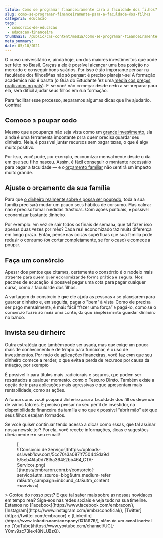 ```yaml
---
titulo: Como se programar financeiramente para a faculdade dos filhos?
slug: como-se-programar-financeiramente-para-a-faculdade-dos-filhos
categoria: educacao
tags:
 - consorcio-de-educacao
 - educacao-financeira
thumbnail: /public/cms-content/media/como-se-programar-financeiramente-para-a-faculdade-dos-filhos.jpeg
meta_summary: 
date: 05/10/2021
---
```

O curso universitário é, ainda hoje, um dos maiores investimentos que pode ser feito no Brasil. Graças a ele é possível alcançar uma boa posição no mercado e conseguir bons salários. Por isso é tão importante pensar na faculdade dos filhos!Mas não só pensar: é preciso planejar-se! A formação acadêmica não é barata (o Guia do Estudante fez uma[ média dos preços praticados no país](https://guiadoestudante.abril.com.br/universidades/quanto-custa-fazer-uma-faculdade/)). E, se você não começar desde cedo a se preparar para ela, será difícil ajudar seus filhos em sua formação.

Para facilitar esse processo, separamos algumas dicas que lhe ajudarão. Confira!

Comece a poupar cedo
--------------------

Mesmo que a poupança não seja vista como um [grande investimento](https://www.embracon.com.br/blog/quais-sao-os-melhores-tipos-de-investimentos-atualmente-confira), ela ainda é uma ferramenta importante para quem precisa guardar seu dinheiro. Nela, é possível juntar recursos sem pagar taxas, o que é algo muito positivo.

Por isso, você pode, por exemplo, economizar mensalmente desde o dia em que seu filho nasceu. Assim, é fácil conseguir o montante necessário para pagar a faculdade — e o [orçamento familiar](https://www.embracon.com.br/blog/aprenda-como-montar-um-orcamento-familiar-em-5-passos) não sentirá um impacto muito grande.

Ajuste o orçamento da sua família
---------------------------------

Para que [o dinheiro realmente sobre e possa ser poupado](https://www.embracon.com.br/blog/economia-colaborativa-saiba-tudo-sobre-o-assunto), toda a sua família precisará mudar um pouco seus hábitos de consumo. Mas calma: não é preciso tomar medidas drásticas. Com ações pontuais, é possível economizar bastante dinheiro.

Por exemplo: em vez de sair todos os finais de semana, que tal fazer isso apenas duas vezes por mês? Cada real economizado faz muita diferença em longo prazo. Então, pense nas coisas supérfluas que sua família pode reduzir o consumo (ou cortar completamente, se for o caso) e comece a poupar.

Faça um consórcio
-----------------

Apesar dos pontos que citamos, certamente o consórcio é o modelo mais atraente para quem quer economizar de forma prática e segura. Nos pacotes de educação, é possível pegar uma cota para pagar qualquer curso, como a faculdade dos filhos.

A vantagem do consórcio é que ele ajuda as pessoas a se planejarem para guardar dinheiro e, em seguida, pagar o "bem" à vista. Como ele precisa ser pago mensalmente, é mais fácil “fazer uma força” e pagá-lo, como se o consórcio fosse só mais uma conta, do que simplesmente guardar dinheiro no banco.

Invista seu dinheiro
--------------------

Outra estratégia que também pode ser usada, mas que exige um pouco mais de conhecimento e de tempo para funcionar, é o uso de investimentos. Por meio de aplicações financeiras, você faz com que seu dinheiro comece a render, o que evita a perda de recursos por causa da inflação, por exemplo.

É possível ir para títulos mais tradicionais e seguros, que podem ser resgatados a qualquer momento, como o Tesouro Direto. Também existe a opção de ir para aplicações mais agressivas e que apresentam mais rentabilidade, como as ações.

A forma como você poupará dinheiro para a faculdade dos filhos depende de vários fatores. É preciso pensar no seu perfil de investidor, na disponibilidade financeira da família e no que é possível “abrir mão” até que seus filhos estejam formados.

Se você quiser continuar tendo acesso a dicas como essas, que tal assinar nossa newsletter? Por ela, você recebe informações, dicas e sugestões diretamente em seu e-mail!

<figure class="w-richtext-figure-type-image w-richtext-align-center" style="max-width:310px">[<div>![Consórcio de Serviços](https://uploads-ssl.webflow.com/5cc70a3a0871f750442da9d5/5eb45fa0d7815a36452bb464_CTA-Servicos.png)</div>](https://embracon.com.br/consorcio?servico&utm_source=blog&utm_medium=referral&utm_campaign=inbound_cta&utm_content=servicos)</figure>> Gostou do nosso post? E que tal saber mais sobre as nossas novidades em tempo real? Siga-nos nas redes sociais e veja tudo na sua timeline. Estamos no [Facebook](https://www.facebook.com/embracon/), [Instagram](https://www.instagram.com/embraconoficial/), [Twitter](https://twitter.com/embracon) e [LinkedIn](https://www.linkedin.com/company/1018875/), além de um canal incrível no [YouTube](https://www.youtube.com/channel/UCL-Y0mv9zc73Iek48NLUBzQ).
